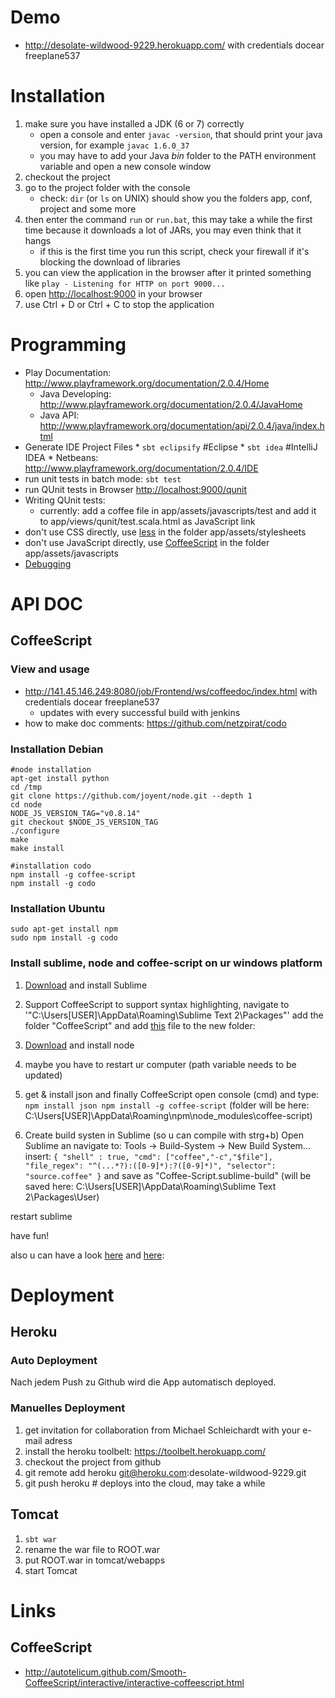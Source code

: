 # Demo
* http://desolate-wildwood-9229.herokuapp.com/ with credentials docear freeplane537

# Installation 
1. make sure you have installed a JDK (6 or 7) correctly
    * open a console and enter `javac -version`, that should print your java version, for example `javac 1.6.0_37`
    * you may have to add your Java *bin* folder to the PATH environment variable and open a new console window
1. checkout the project
1. go to the project folder with the console
    * check: `dir` (or `ls` on UNIX) should show you the folders app, conf, project and some more
1. then enter the command `run` or `run.bat`, this may take a while the first time because it downloads a lot of JARs, you may even think that it hangs
    * if this is the first time you run this script, check your firewall if it's blocking the download of libraries
1. you can view the application in the browser after it printed something like `play - Listening for HTTP on port 9000...`
1. open [http://localhost:9000](http://localhost:9000) in your browser
1. use Ctrl + D or Ctrl + C to stop the application

# Programming
* Play Documentation: http://www.playframework.org/documentation/2.0.4/Home
    * Java Developing: http://www.playframework.org/documentation/2.0.4/JavaHome
    * Java API: http://www.playframework.org/documentation/api/2.0.4/java/index.html
* Generate IDE Project Files
      * `sbt eclipsify` #Eclipse
      * `sbt idea` #IntelliJ IDEA
      * Netbeans: http://www.playframework.org/documentation/2.0.4/IDE
* run unit tests in batch mode: `sbt test`
* run QUnit tests in Browser [http://localhost:9000/qunit](http://localhost:9000/qunit)
* Writing QUnit tests:
     * currently: add a coffee file in app/assets/javascripts/test and add it to app/views/qunit/test.scala.html as JavaScript link
* don't use CSS directly, use [less](http://lesscss.org/) in the folder app/assets/stylesheets
* don't use JavaScript directly, use [CoffeeScript](http://coffeescript.org/) in the folder app/assets/javascripts
* [Debugging](https://github.com/Docear/HTW-Frontend/blob/master/dev-doc/debug.md)

# API DOC
## CoffeeScript
### View and usage
* http://141.45.146.249:8080/job/Frontend/ws/coffeedoc/index.html with credentials docear freeplane537
    * updates with every successful build with jenkins
* how to make doc comments: https://github.com/netzpirat/codo

### Installation Debian

    #node installation
    apt-get install python
    cd /tmp
    git clone https://github.com/joyent/node.git --depth 1
    cd node
    NODE_JS_VERSION_TAG="v0.8.14"
    git checkout $NODE_JS_VERSION_TAG
    ./configure
    make
    make install

    #installation codo
    npm install -g coffee-script
    npm install -g codo
### Installation Ubuntu

    sudo apt-get install npm
    sudo npm install -g codo



### Install sublime, node and coffee-script on ur windows platform

1. [Download](http://www.sublimetext.com/2) and install Sublime 

2. Support CoffeeScript
to support syntax highlighting, navigate to 
'"C:\Users\[USER]\AppData\Roaming\Sublime Text 2\Packages"'
add the folder "CoffeeScript" and add [this](https://github.com/jashkenas/coffee-script-tmbundle/blob/master/Syntaxes/CoffeeScript.tmLanguage) file to the new folder:


3. [Download](http://nodejs.org/#download) and install node 

4. maybe you have to restart ur computer 
(path variable needs to be updated)

5. get & install json and finally CoffeeScript
open console (cmd) and type:
    `npm install json
    npm install -g coffee-script`
(folder will be here: C:\Users\[USER]\AppData\Roaming\npm\node_modules\coffee-script)

6. Create build systen in Sublime (so u can compile with strg+b)
Open Sublime an navigate to:
Tools -> Build-System -> New Build System... 
insert:
    `{
    "shell" : true,
    "cmd": ["coffee","-c","$file"],
    "file_regex": "^(...*?):([0-9]*):?([0-9]*)",
    "selector": "source.coffee"
    }`
and save as "Coffee-Script.sublime-build"
(will be saved here: C:\Users\[USER]\AppData\Roaming\Sublime Text 2\Packages\User)


restart sublime

have fun!


also u can have a look [here](http://wesbos.com/sublime-text-build-scripts/) and [here](http://kevinpelgrims.wordpress.com/2011/12/28/building-coffeescript-with-sublime-on-windows/):



# Deployment

## Heroku
### Auto Deployment
Nach jedem Push zu Github wird die App automatisch deployed.

### Manuelles Deployment
1. get invitation for collaboration from Michael Schleichardt with your e-mail adress
1. install the heroku toolbelt: https://toolbelt.herokuapp.com/
1. checkout the project from github
1. git remote add heroku git@heroku.com:desolate-wildwood-9229.git
1. git push heroku # deploys into the cloud, may take a while

## Tomcat
1. `sbt war`
1. rename the war file to ROOT.war
1. put ROOT.war in tomcat/webapps
1. start Tomcat


# Links
## CoffeeScript
* http://autotelicum.github.com/Smooth-CoffeeScript/interactive/interactive-coffeescript.html